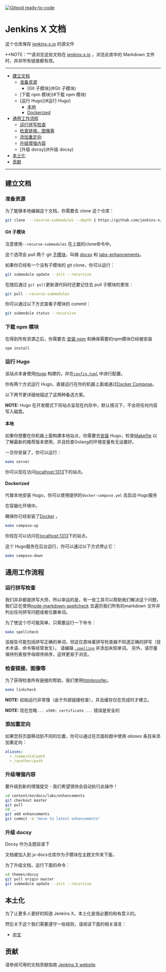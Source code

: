 [![Gitpod ready-to-code](https://img.shields.io/badge/Gitpod-ready--to--code-blue?logo=gitpod)](https://gitpod.io/#https://github.com/jenkins-x/jx-docs)

# Jenkins X 文档

<a id="markdown-jenkins-x-docs" name="jenkins-x-docs"></a>

这个仓库保存  [jenkins-x.io](http://jenkins-x.io/) 的源文件

**NOTE：**请浏览这些文档在 [jenkins-x.io](http://jenkins-x.io/) ，浏览此库中的 Markdown 文件时，并非所有链接都有效。

---

<!-- TOC -->

- [建立文档](#建立文档)
  - [准备资源](#准备资源)
    - [Git 子模块](#Git 子模块)
  - [下载 npm 模块](#下载 npm 模块)
  - [运行 Hugo](#运行 Hugo)
    - [本地](#本地)
    - [Dockerized](#dockerized)
- [通用工作流程](#通用工作流程)
  - [运行拼写检查](#运行拼写检查)
  - [检查链接、图像等](#检查链接、图像等)
  - [添加重定向](#添加重定向)
  - [升级增强内容](#升级增强内容)
  - [升级 docsy](#升级 docsy)
- [本土化](#本土化)
- [贡献](#贡献)

<!-- /TOC -->

---

## 建立文档

<a id="markdown-building-the-docs" name="building-the-docs"></a>

### 准备资源

<a id="markdown-preparing-the-sources" name="preparing-the-sources"></a>

为了能够本地编辑这个文档，你需要去 clone 这个仓库：

```bash
git clone  --recurse-submodules --depth 1 https://github.com/jenkins-x/jx-docs.git
```

#### Git 子模块

<a id="markdown-git-submodules" name="git-submodules"></a>

注意使用`--recurse-submodules` 在上面的clone命令中。

这个选项会 pull 两个 git [子模块](https://git-scm.com/book/en/v2/Git-Tools-Submodules)，叫做 [docsy](https://github.com/google/docsy) 和 [labs-enhancements](https://github.com/jenkins-x/enhancements)。

如果你已经有一个没有子模块的 git clone，你可以运行：

```bash
git submodule update --init --recursive
```

在随后通过 ``git pull``更新源代码时还要记住去 pull 子模块的更改：

```bash
git pull --recurse-submodules
```

你可以通过以下方式查看子模块的 commit：

```bash
git submodule status --recursive
```

### 下载 npm 模块

<a id="markdown-downloading-npm-modules" name="downloading-npm-modules"></a>

在得到所有资源之后，你需要去 [安装 npm](https://www.npmjs.com/get-npm) 和确保需要的npm模块已经被安装

```bash
npm install
```

### 运行 Hugo

<a id="markdown-running-hugo" name="running-hugo"></a>

该站点本身使用[Hugo](https://gohugo.io/) 构建的，并在[`config.toml`](./config.toml) 中进行配置。

你有两个方式运行 Hugo，直接运行在你的机器上面或通过[Docker Compose](https://github.com/docker/compose)。

以下两节更详细地描述了这两种备选方案。

**NOTE:** Hugo 在开发模式下将站点呈现在内存中，默认情况下，不会将任何内容写入磁盘。

#### 本地

<a id="markdown-locally" name="locally"></a>

如果你想要在你机器上面构建本地站点，你需要去[安装](https://gohugo.io/getting-started/installing) Hugo，检查[Makefile](./Makfile) 以了解最新的推荐版本使用，并且检查Golang的环境变量有无设置好。 

一旦你安装了，你可以运行：

```bash
make server
```

你可以现在访问[localhost:1313](http://localhost:1313)下的站点。

#### Dockerized

<a id="markdown-dockerized" name="dockerized"></a>

代替本地安装 Hugo，你可以使用提供的`docker-compose.yml` 去启动 Hugo服务

在容器化环境中。

确保你已经安装了[Docker](https://docs.docker.com/install/) 。

```bash
make compose-up
```

你现在可以访问在[localhost:1313](http://localhost:1313)下的站点。

这个 Hugo服务在后台运行，你可以通过以下方式停止它：

```bash
make compose-down
```

## 通用工作流程

<a id="markdown-common-workflows" name="common-workflows"></a>

### 运行拼写检查

<a id="markdown-running-spell-check" name="running-spell-check"></a>

我们并非都是拼写大师，所以幸运的是，有一些工具可以帮助我们解决这个问题，我们正在使用[node-markdown-spellcheck](https://github.com/lukeapage/node-markdown-spellcheck)  去遍历我们所有的markdown 文件并列出任何拼写问题或者位置单词。

为了使这个尽可能简单，只需要运行一下命令：

```bash
make spellcheck
```

该报告可能包括拼写正确的单词，但这仅意味着拼写检查器不知道正确的拼写（技术术语、命令等经常发生）。
请编辑 [`.spelling`](./.spelling) 并添加未知单词。
另外，请尽量保持列表按字母顺序排序，这样更易于浏览。

### 检查链接、图像等

<a id="markdown-checking-links-images-etc" name="checking-links-images-etc"></a>

为了获得检查所有链接的帮助，我们使用[htmlproofer](https://github.com/chabad360/htmlproofer)。

```bash
make linkcheck
```

**NOTE:** 初始运行非常慢（由于外部链接检查），并且缓存仅在完成时才建立。

**NOTE:**  现在忽略`... x509: certificate ...` 错误是安全的

### 添加重定向

<a id="markdown-adding-redirects" name="adding-redirects"></a>

如果您将页面移动到不同的位置，你可以通过在页面标题中使用 _aliases_ 条目来添加重定向：

```yaml
aliases:
  - /some/old/path
  - /another/path
```

### 升级增强内容

<a id="markdown-upgrading-the-enhancements-content" name="upgrading-the-enhancements-content"></a>

要升级到新的增强提交 - 我们希望很快会自动执行此操作！

```bash
cd content/en/docs/labs/enhancements
git checkout master
git pull
cd ..
git add enhancements
git commit -m "move to latest enhancements"
```

### 升级 docsy

Docsy 作为主题目录下

文档被加入到 jx-docs仓库作为子模块在主题文件夹下面，

为了升级文档，运行下面的命令：

```bash
cd themes/docsy
git pull origin master
git submodule update --init --recursive
```

## 本土化

<a id="markdown-localization" name="localization"></a>

为了让更多人更好的知道 Jenkins X，本土化是很必要的和有意义的。

然后关于这个我们需要遵守一些规则，请阅读下面的相关语言：

- [中文](Localization_Chinese.md)

## 贡献

<a id="markdown-contributing" name="contributing"></a>

请参阅可用的文档贡献指南 [Jenkins X website](https://jenkins-x.io/community/documentation/).
